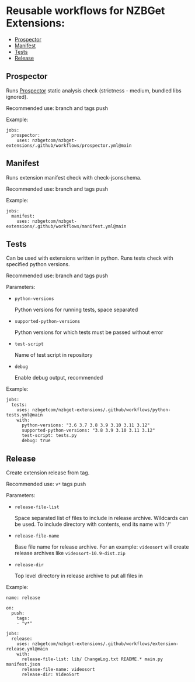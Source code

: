 # Reusable workflows for NZBGet Extensions:

- [Prospector](#prospector)
- [Manifest](#manifest)
- [Tests](#tests)
- [Release](#release)

## Prospector

Runs [Prospector](https://prospector.landscape.io) static analysis check (strictness - medium, bundled libs ignored).

Recommended use: branch and tags push

Example:

```
jobs:
  prospector:
    uses: nzbgetcom/nzbget-extensions/.github/workflows/prospector.yml@main
```

## Manifest

Runs extension manifest check with check-jsonschema.

Recommended use: branch and tags push

Example:

```
jobs:
  manifest:
    uses: nzbgetcom/nzbget-extensions/.github/workflows/manifest.yml@main
```

## Tests

Can be used with extensions written in python. Runs tests check with specified python versions.

Recommended use: branch and tags push

Parameters:

- `python-versions`

  Python versions for running tests, space separated

- `supported-python-versions`

  Python versions for which tests must be passed without error

- `test-script`

  Name of test script in repository

- `debug`

  Enable debug output, recommended

Example:

```
jobs:
  tests:
    uses: nzbgetcom/nzbget-extensions/.github/workflows/python-tests.yml@main
    with:
      python-versions: "3.6 3.7 3.8 3.9 3.10 3.11 3.12"
      supported-python-versions: "3.8 3.9 3.10 3.11 3.12"
      test-script: tests.py
      debug: true
```

## Release

Create extension release from tag.

Recommended use: `v*` tags push

Parameters:

- `release-file-list`

  Space separated list of files to include in release archive. Wildcards can be used. To include directory with contents, end its name with '/'

- `release-file-name`

  Base file name for release archive. For an example: `videosort` will create release archives like `videosort-10.9-dist.zip`

- `release-dir`

  Top level directory in release archive to put all files in

Example:

```
name: release

on:
  push:
    tags:
    - "v*"

jobs:
  release:
    uses: nzbgetcom/nzbget-extensions/.github/workflows/extension-release.yml@main
    with:
      release-file-list: lib/ ChangeLog.txt README.* main.py manifest.json
      release-file-name: videosort
      release-dir: VideoSort
```
